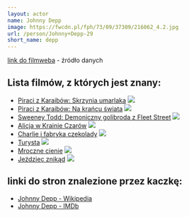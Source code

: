 ```yaml
---
layout: actor
name: Johnny Depp
image: https://fwcdn.pl/fph/73/09/37309/216062_4.2.jpg
url: /person/Johnny+Depp-29
short_name: depp
---
```

[link do filmweba](https://www.filmweb.pl/person/Johnny+Depp-29) - źródło danych

## Lista filmów, z których jest znany:
- [Piraci z Karaibów: Skrzynia umarlaka](https://www.filmweb.pl/film/Piraci+z+Karaib%C3%B3w%3A+Skrzynia+umarlaka-2006-107404)
![](https://fwcdn.pl/fpo/74/04/107404/7518098_2.7.webp)
- [Piraci z Karaibów: Na krańcu świata](https://www.filmweb.pl/film/Piraci+z+Karaib%C3%B3w%3A+Na+kra%C5%84cu+%C5%9Bwiata-2007-121760)
![](https://fwcdn.pl/fpo/17/60/121760/7154556_1.7.webp)
- [Sweeney Todd: Demoniczny golibroda z Fleet Street](https://www.filmweb.pl/film/Sweeney+Todd%3A+Demoniczny+golibroda+z+Fleet+Street-2007-191945)
![](https://fwcdn.pl/fpo/19/45/191945/7379045_1.7.webp)
- [Alicja w Krainie Czarów](https://www.filmweb.pl/film/Alicja+w+Krainie+Czar%C3%B3w-2010-465818)
![](https://fwcdn.pl/fpo/58/18/465818/7304109_1.7.webp)
- [Charlie i fabryka czekolady](https://www.filmweb.pl/film/Charlie+i+fabryka+czekolady-2005-104541)
![](https://fwcdn.pl/fpo/45/41/104541/7107721_1.7.webp)
- [Turysta](https://www.filmweb.pl/film/Turysta-2010-484295)
![](https://fwcdn.pl/fpo/42/95/484295/7346121_2.7.webp)
- [Mroczne cienie](https://www.filmweb.pl/film/Mroczne+cienie-2012-483333)
![](https://fwcdn.pl/fpo/33/33/483333/7454543_1.7.webp)
- [Jeździec znikąd](https://www.filmweb.pl/film/Je%C5%BAdziec+znik%C4%85d-2013-491042)
![](https://fwcdn.pl/fpo/10/42/491042/7552967_1.7.webp)


## linki do stron znalezione przez kaczkę:
- [Johnny Depp - Wikipedia](https://en.wikipedia.org/wiki/Johnny_Depp)
- [Johnny Depp - IMDb](https://www.imdb.com/name/nm0000136/)
